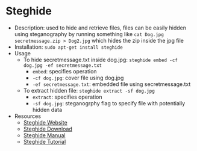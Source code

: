 # Steghide

* Description: used to hide and retrieve files, files can be easily hidden using steganography by running something like `cat Dog.jpg secretmessage.zip > Dog2.jpg` which hides the zip inside the jpg file
* Installation: `sudo apt-get install steghide`
* Usage
  * To hide secretmessage.txt inside dog.jpg: `steghide embed -cf dog.jpg -ef secretmessage.txt`
    * `embed`: specifies operation
    * `-cf dog.jpg`: cover file using dog.jpg
    * `-ef secretmessage.txt`: embedded file using secretmessage.txt
  * To extract hidden file: `steghide extract -sf dog.jpg`
    * `extract`: specifies operation
    * `-sf dog.jpg`: steganogrphy flag to specify file with potentially hidden data
* Resources
  * [Steghide Website](https://steghide.sourceforge.net/)
  * [Steghide Download](https://steghide.sourceforge.net/download.php)
  * [Steghide Manual](https://steghide.sourceforge.net/documentation/manpage.php)
  * [Steghide Tutorial](https://linuxhint.com/steghide-beginners-tutorial/)
